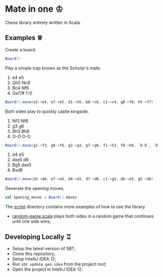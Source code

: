 Mate in one ♔
=============

Chess library entirely written in Scala.

Examples ♕
----------

Create a board.

```scala
Board()
```

Play a simple trap known as the Scholar's mate.

1. e4 e5
2. Qh5 Nc6
3. Bc4 Nf6
4. Qxf7# 1–0

```scala
Board().move(e2->e4, e7->e5, d1->h5, b8->c6, c1->c4, g8->f6, h5->f7)
```

Both sides play to quickly castle kingside.

1. Nf3 Nf6
2. g3 g6
3. Bh3 Bh6
4. O-O O-O

```scala
Board().move(g1->f3, g8->f6, g2->g3, g7->g6, f1->h3, f8->h6, `O-O`, `O-O`)
```

1. d4 e5
2. dxe5 d6
3. Bg5 dxe5
4. Bxd8

```scala
Board().move(d2->d4, e7->e5, d4->e5, d7->d6, c1->g5, d6->e5, g5->d8)
```

Generate the opening moves.

```scala
val opening_moves = Board().moves
```

The [script](script) directory contains more examples of how to use the library.

* [random-game.scala](script/random-game.scala) plays both sides in a random game that continues until one side wins;

Developing Locally ♖
--------------------

* Setup the latest version of SBT;
* Clone this repository;
* Setup IntelliJ IDEA 12;
* Run `sbt update gen-idea` from the project root;
* Open the project in IntelliJ IDEA 12.

